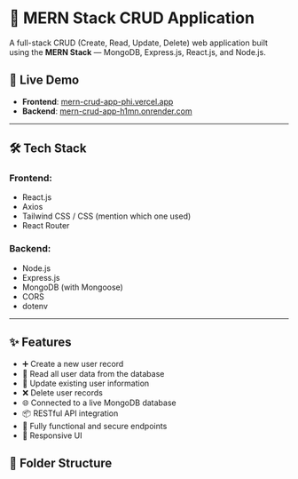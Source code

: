 # 🧾 MERN Stack CRUD Application

A full-stack CRUD (Create, Read, Update, Delete) web application built using the **MERN Stack** — MongoDB, Express.js, React.js, and Node.js.

## 🚀 Live Demo

- **Frontend**: [mern-crud-app-phi.vercel.app](https://mern-crud-app-phi.vercel.app/)
- **Backend**: [mern-crud-app-h1mn.onrender.com](https://mern-crud-app-h1mn.onrender.com/)

---

## 🛠 Tech Stack

### Frontend:
- React.js
- Axios
- Tailwind CSS / CSS (mention which one used)
- React Router

### Backend:
- Node.js
- Express.js
- MongoDB (with Mongoose)
- CORS
- dotenv

---

## ✨ Features

- ➕ Create a new user record
- 📄 Read all user data from the database
- 📝 Update existing user information
- ❌ Delete user records
- 🌐 Connected to a live MongoDB database
- 📦 RESTful API integration
- 🔐 Fully functional and secure endpoints
- 📱 Responsive UI


## 📁 Folder Structure

